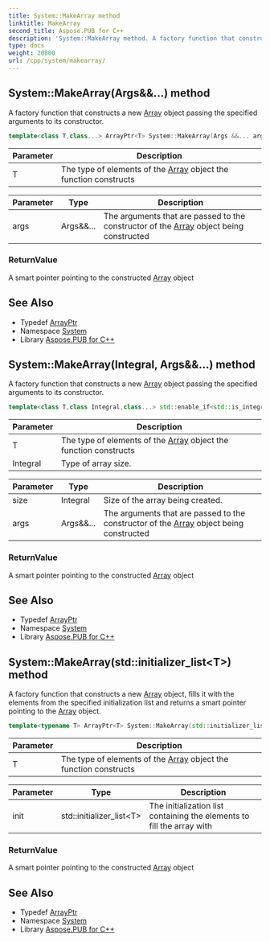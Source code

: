 ```yaml
---
title: System::MakeArray method
linktitle: MakeArray
second_title: Aspose.PUB for C++
description: 'System::MakeArray method. A factory function that constructs a new Array object passing the specified arguments to its constructor in C++.'
type: docs
weight: 20800
url: /cpp/system/makearray/
---
```

## System::MakeArray(Args\&&...) method


A factory function that constructs a new [Array](../array/) object passing the specified arguments to its constructor.

```cpp
template<class T,class...> ArrayPtr<T> System::MakeArray(Args &&... args)
```


| Parameter | Description |
| --- | --- |
| T | The type of elements of the [Array](../array/) object the function constructs |

| Parameter | Type | Description |
| --- | --- | --- |
| args | Args\&&... | The arguments that are passed to the constructor of the [Array](../array/) object being constructed |

### ReturnValue

A smart pointer pointing to the constructed [Array](../array/) object

## See Also

* Typedef [ArrayPtr](../arrayptr/)
* Namespace [System](../)
* Library [Aspose.PUB for C++](../../)
## System::MakeArray(Integral, Args\&&...) method


A factory function that constructs a new [Array](../array/) object passing the specified arguments to its constructor.

```cpp
template<class T,class Integral,class...> std::enable_if<std::is_integral<Integral>::value, ArrayPtr<T>>::type System::MakeArray(Integral size, Args &&... args)
```


| Parameter | Description |
| --- | --- |
| T | The type of elements of the [Array](../array/) object the function constructs |
| Integral | Type of array size. |

| Parameter | Type | Description |
| --- | --- | --- |
| size | Integral | Size of the array being created. |
| args | Args\&&... | The arguments that are passed to the constructor of the [Array](../array/) object being constructed |

### ReturnValue

A smart pointer pointing to the constructed [Array](../array/) object

## See Also

* Typedef [ArrayPtr](../arrayptr/)
* Namespace [System](../)
* Library [Aspose.PUB for C++](../../)
## System::MakeArray(std::initializer_list\<T\>) method


A factory function that constructs a new [Array](../array/) object, fills it with the elements from the specified initialization list and returns a smart pointer pointing to the [Array](../array/) object.

```cpp
template<typename T> ArrayPtr<T> System::MakeArray(std::initializer_list<T> init)
```


| Parameter | Description |
| --- | --- |
| T | The type of elements of the [Array](../array/) object the function constructs |

| Parameter | Type | Description |
| --- | --- | --- |
| init | std::initializer_list\<T\> | The initialization list containing the elements to fill the array with |

### ReturnValue

A smart pointer pointing to the constructed [Array](../array/) object

## See Also

* Typedef [ArrayPtr](../arrayptr/)
* Namespace [System](../)
* Library [Aspose.PUB for C++](../../)
